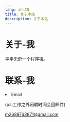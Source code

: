 ```yaml
---
lang: zh-CN
title: 关于本站
description: 关于本站
---
```

# 关于-我
平平无奇一个程序猿。
# 联系-我
<li>Email</li>
<p>(ps:工作之外闲暇时间会回邮件)</p>
<p><a href="m2689763871@gmail.com">m2689763871@gmail.com</a></p>
